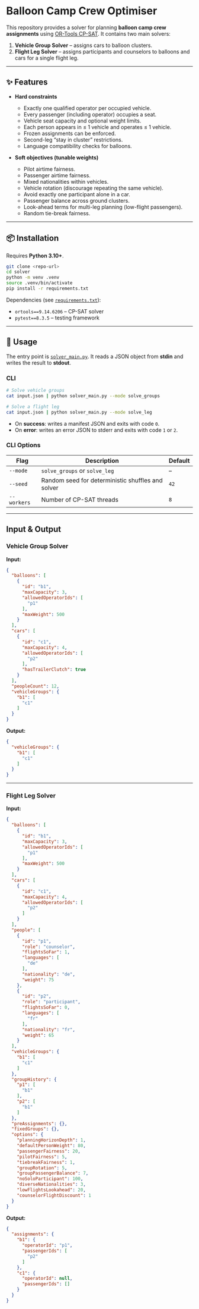 # Balloon Camp Crew Optimiser

This repository provides a solver for planning **balloon camp crew assignments**
using [OR-Tools CP-SAT](https://developers.google.com/optimization).
It contains two main solvers:

1. **Vehicle Group Solver** – assigns cars to balloon clusters.
2. **Flight Leg Solver** – assigns participants and counselors to balloons and cars for a single flight leg.

---

## ✨ Features

- **Hard constraints**
  - Exactly one qualified operator per occupied vehicle.
  - Every passenger (including operator) occupies a seat.
  - Vehicle seat capacity and optional weight limits.
  - Each person appears in ≤ 1 vehicle and operates ≤ 1 vehicle.
  - Frozen assignments can be enforced.
  - Second-leg “stay in cluster” restrictions.
  - Language compatibility checks for balloons.

- **Soft objectives (tunable weights)**
  - Pilot airtime fairness.
  - Passenger airtime fairness.
  - Mixed nationalities within vehicles.
  - Vehicle rotation (discourage repeating the same vehicle).
  - Avoid exactly one participant alone in a car.
  - Passenger balance across ground clusters.
  - Look-ahead terms for multi-leg planning (low-flight passengers).
  - Random tie-break fairness.

---

## 📦 Installation

Requires **Python 3.10+**.

```bash
git clone <repo-url>
cd solver
python -m venv .venv
source .venv/bin/activate
pip install -r requirements.txt
```

Dependencies (see [`requirements.txt`](requirements.txt)):

- `ortools==9.14.6206` – CP-SAT solver
- `pytest==8.3.5` – testing framework

---

## 🚀 Usage

The entry point is [`solver_main.py`](solver_main.py).
It reads a JSON object from **stdin** and writes the result to **stdout**.

### CLI

```bash
# Solve vehicle groups
cat input.json | python solver_main.py --mode solve_groups

# Solve a flight leg
cat input.json | python solver_main.py --mode solve_leg
```

- On **success**: writes a manifest JSON and exits with code `0`.
- On **error**: writes an error JSON to stderr and exits with code `1` or `2`.

### CLI Options

| Flag        | Description                                       | Default |
|-------------|---------------------------------------------------|---------|
| `--mode`    | `solve_groups` or `solve_leg`                     | –       |
| `--seed`    | Random seed for deterministic shuffles and solver | `42`    |
| `--workers` | Number of CP-SAT threads                          | `8`     |

---

## Input & Output

### Vehicle Group Solver

**Input:**

```json
{
  "balloons": [
    {
      "id": "b1",
      "maxCapacity": 3,
      "allowedOperatorIds": [
        "p1"
      ],
      "maxWeight": 500
    }
  ],
  "cars": [
    {
      "id": "c1",
      "maxCapacity": 4,
      "allowedOperatorIds": [
        "p2"
      ],
      "hasTrailerClutch": true
    }
  ],
  "peopleCount": 12,
  "vehicleGroups": {
    "b1": [
      "c1"
    ]
  }
}
```

**Output:**

```json
{
  "vehicleGroups": {
    "b1": [
      "c1"
    ]
  }
}
```

---

### Flight Leg Solver

**Input:**

```json
{
  "balloons": [
    {
      "id": "b1",
      "maxCapacity": 3,
      "allowedOperatorIds": [
        "p1"
      ],
      "maxWeight": 500
    }
  ],
  "cars": [
    {
      "id": "c1",
      "maxCapacity": 4,
      "allowedOperatorIds": [
        "p2"
      ]
    }
  ],
  "people": [
    {
      "id": "p1",
      "role": "counselor",
      "flightsSoFar": 1,
      "languages": [
        "de"
      ],
      "nationality": "de",
      "weight": 75
    },
    {
      "id": "p2",
      "role": "participant",
      "flightsSoFar": 0,
      "languages": [
        "fr"
      ],
      "nationality": "fr",
      "weight": 65
    }
  ],
  "vehicleGroups": {
    "b1": [
      "c1"
    ]
  },
  "groupHistory": {
    "p1": [
      "b1"
    ],
    "p2": [
      "b1"
    ]
  },
  "preAssignments": {},
  "fixedGroups": {},
  "options": {
    "planningHorizonDepth": 1,
    "defaultPersonWeight": 80,
    "passengerFairness": 20,
    "pilotFairness": 5,
    "tiebreakFairness": 1,
    "groupRotation": 5,
    "groupPassengerBalance": 7,
    "noSoloParticipant": 100,
    "diverseNationalities": 3,
    "lowFlightsLookahead": 20,
    "counselorFlightDiscount": 1
  }
}
```

**Output:**

```json
{
  "assignments": {
    "b1": {
      "operatorId": "p1",
      "passengerIds": [
        "p2"
      ]
    },
    "c1": {
      "operatorId": null,
      "passengerIds": []
    }
  }
}
```





